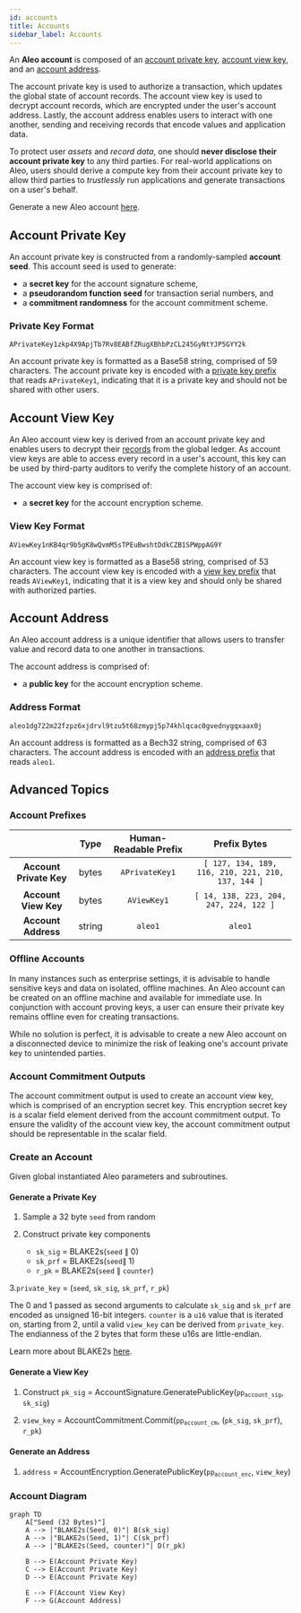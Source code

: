 ```yaml
---
id: accounts
title: Accounts
sidebar_label: Accounts
---
```


An **Aleo account** is composed of an [account private key](#account-private-key), [account view key](#account-view-key),
and an [account address](#account-address).

The account private key is used to authorize a transaction, which updates the global state of account records. The account
view key is used to decrypt account records, which are encrypted under the user's account address. Lastly, the account
address enables users to interact with one another, sending and receiving records that encode values and application data.

To protect user *assets* and *record data*, one should **never disclose their account private key** to any
third parties. For real-world applications on Aleo, users should derive a compute key from their account private key to 
allow third parties to *trustlessly* run applications and generate transactions on a user's behalf.

Generate a new Aleo account [here](https://aleo.tools). 

## Account Private Key

An account private key is constructed from a randomly-sampled **account seed**. This account seed is used to generate:
- a **secret key** for the account signature scheme,
- a **pseudorandom function seed** for transaction serial numbers, and
- a **commitment randomness** for the account commitment scheme.

### Private Key Format

```
APrivateKey1zkp4X9ApjTb7Rv8EABfZRugXBhbPzCL245GyNtYJP5GYY2k
```

An account private key is formatted as a Base58 string, comprised of 59 characters.
The account private key is encoded with a [private key prefix](#account-prefixes) that reads `APrivateKey1`, indicating
that it is a private key and should not be shared with other users.

## Account View Key

An Aleo account view key is derived from an account private key and enables users to decrypt their
[records](02_records.md) from the global ledger.
As account view keys are able to access every record in a user's account, this key can be used by
third-party auditors to verify the complete history of an account.

The account view key is comprised of:
- a **secret key** for the account encryption scheme.

### View Key Format

```
AViewKey1nKB4qr9b5gK8wQvmM5sTPEuBwshtDdkCZB1SPWppAG9Y
```

An account view key is formatted as a Base58 string, comprised of 53 characters.
The account view key is encoded with a [view key prefix](#account-prefixes) that reads `AViewKey1`, indicating
that it is a view key and should only be shared with authorized parties.

## Account Address

An Aleo account address is a unique identifier that allows users to transfer value and record data to one another in transactions.

The account address is comprised of:
- a **public key** for the account encryption scheme.

### Address Format

```
aleo1dg722m22fzpz6xjdrvl9tzu5t68zmypj5p74khlqcac0gvednygqxaax0j
```

An account address is formatted as a Bech32 string, comprised of 63 characters.
The account address is encoded with an [address prefix](#account-prefixes) that reads `aleo1`.

## Advanced Topics

### Account Prefixes

|                         |  Type  | Human-Readable Prefix |                    Prefix Bytes                    |
|:-----------------------:|:------:|:---------------------:|:--------------------------------------------------:|
| **Account Private Key** | bytes  | `APrivateKey1`        | `[ 127, 134, 189, 116, 210, 221, 210, 137, 144 ]`  |
| **Account View Key**    | bytes  | `AViewKey1`           | `[ 14, 138, 223, 204, 247, 224, 122 ]`             |
| **Account Address**     | string | `aleo1`               | `aleo1`                                            |

### Offline Accounts

In many instances such as enterprise settings, it is advisable to handle sensitive keys and data on isolated, offline machines.
An Aleo account can be created on an offline machine and available for immediate use. In conjunction with account proving keys,
a user can ensure their private key remains offline even for creating transactions.

While no solution is perfect, it is advisable to create a new Aleo account on a disconnected device to minimize the risk of
leaking one's account private key to unintended parties.

### Account Commitment Outputs

The account commitment output is used to create an account view key, which is comprised of an encryption secret key. 
This encryption secret key is a scalar field element derived from the account commitment output. To ensure the validity
of the account view key, the account commitment output should be representable in the scalar field.

### Create an Account

Given global instantiated Aleo parameters and subroutines.

#### Generate a Private Key 

1. Sample a 32 byte `seed` from random
    
2. Construct private key components
    - `sk_sig` = BLAKE2s(`seed` ∥ 0)
    - `sk_prf` = BLAKE2s(`seed`∥ 1)
    - `r_pk` = BLAKE2s(`seed` ∥ `counter`)
           
3.`private_key` = (`seed`, `sk_sig`, `sk_prf`, `r_pk`)

The 0 and 1 passed as second arguments to calculate `sk_sig` and `sk_prf` are encoded as unsigned 16-bit integers.
`counter` is a `u16` value that is iterated on, starting from 2, until a valid `view_key` can be 
derived from `private_key`. The endianness of the 2 bytes that form these u16s are little-endian.

Learn more about BLAKE2s [here](https://www.rfc-editor.org/rfc/rfc7693).

#### Generate a View Key 

1. Construct `pk_sig` = AccountSignature.GeneratePublicKey(<code>pp<sub>account_sig</sub></code>, `sk_sig`)

2. `view_key` = AccountCommitment.Commit(<code>pp<sub>account_cm</sub></code>, (`pk_sig`, `sk_prf`), `r_pk`)

#### Generate an Address

1. `address` = AccountEncryption.GeneratePublicKey(<code>pp<sub>account_enc</sub></code>, `view_key`)

### Account Diagram

```mermaid
graph TD
	A["Seed (32 Bytes)"] 
    A --> |"BLAKE2s(Seed, 0)"| B(sk_sig)
    A --> |"BLAKE2s(Seed, 1)"| C(sk_prf)
    A --> |"BLAKE2s(Seed, counter)"| D(r_pk)
    
    B --> E(Account Private Key)
    C --> E(Account Private Key)
    D --> E(Account Private Key)
    
    E --> F(Account View Key) 
    F --> G(Account Address) 
```

